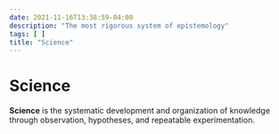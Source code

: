 ```yaml
---
date: 2021-11-16T13:38:59-04:00
description: "The most rigorous system of epistemology"
tags: [ ]
title: "Science"
---
```


# Science

**Science** is the systematic development and organization of knowledge through observation, hypotheses, and repeatable experimentation.
